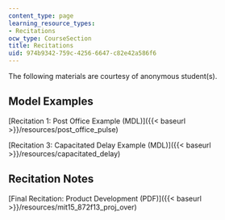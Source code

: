 ```yaml
---
content_type: page
learning_resource_types:
- Recitations
ocw_type: CourseSection
title: Recitations
uid: 974b9342-759c-4256-6647-c82e42a586f6
---
```


The following materials are courtesy of anonymous student(s).

Model Examples
--------------

[Recitation 1: Post Office Example (MDL)]({{< baseurl >}}/resources/post_office_pulse)

[Recitation 3: Capacitated Delay Example (MDL)]({{< baseurl >}}/resources/capacitated_delay)

Recitation Notes
----------------

[Final Recitation: Product Development (PDF)]({{< baseurl >}}/resources/mit15_872f13_proj_over)
